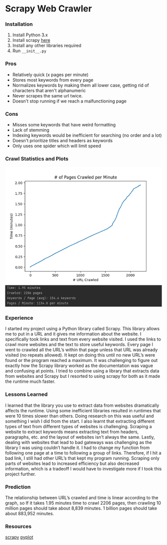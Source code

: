 # Scrapy Web Crawler

### Installation
1. Install Python 3.x
2. Install scrapy [here](https://docs.scrapy.org/en/latest/intro/install.html)
3. Install any other libraries required
4. Run ```__init__.py```

### Pros
* Relatively quick (x pages per minute)
* Stores most keywords from every page
* Normalizes keywords by making them all lower case, getting rid of characters that aren't alphanumeric
* Never scrapes the same url twice.
* Doesn't stop running if we reach a malfunctioning page


### Cons
* Misses some keywords that have weird formatting
* Lack of stemming
* Indexing keywords would be inefficient for searching (no order and a lot)
* Doesn't prioritize titles and headers as keywords
* Only uses one spider which will limit speed

### Crawl Statistics and Plots
![plot](web_crawler/images/4675_plot.png)
![stats](web_crawler/images/4675_stats.PNG)

### Experience
I started my project using a Python library called Scrapy. This library allows me to put in a URL and it gives me information about the website. I specifically took links and text from every website visited. I used the links to crawl more websites and the text to store useful keywords. Every page I went to crawled all the URL’s within that page unless that URL was already visited (no repeats allowed). It kept on doing this until no new URL’s were found or the program reached a maximum. It was challenging to figure out exactly how the Scrapy library worked as the documentation was vague and confusing at points. I tried to combine using a library that extracts data from websites and Scrapy but I resorted to using scrapy for both as it made the runtime much faster.

### Lessons Learned
I learned that the library you use to extract data from websites dramatically affects the runtime. Using some inefficient libraries resulted in runtimes that were 10 times slower than others. Doing research on this was useful and something I wish I did from the start. I also learnt that extracting different types of text from different types of websites is challenging. Scraping a website to extract keywords means extracting text from headers, paragraphs, etc. and the layout of websites isn’t always the same. Lastly, dealing with websites that lead to bad gateways was challenging as the library I was using couldn’t handle it. I had to change my function from following one page at a time to following a group of links. Therefore, if I hit a bad link, I still had other URL’s that kept my program running. Scraping only parts of websites lead to increased efficiency but also decreased information, which is a tradeoff I would have to investigate more if I took this project further.

### Prediction
The relationship between URL’s crawled and time is linear according to the graph, so If it takes 1.95 minutes time to crawl 2206 pages, then crawling 10 million pages should take about 8,839 minutes. 1 billion pages should take about 883,952 minutes.

### Resources
[scrapy](https://scrapy.org/)
[pyplot](https://matplotlib.org/stable/index.html)

